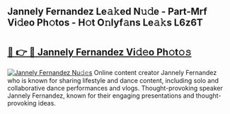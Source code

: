 ## Jannely Fernandez Le𝚊𝚔ed N𝚞𝚍e - Part-Mrf Vi𝚍eo Ph𝚘tos - H𝚘t O𝚗lyf𝚊ns Le𝚊𝚔s L6z6T

# <h2><a href="http://hf4i6q1.feru.top/?c=Jannely+Fernandez">🔗 👉 🔴 Jannely Fernandez Vi𝚍𝚎o Ph𝚘t𝚘𝚜</a></h2>

[![Jannely Fernandez Nu𝚍𝚎s](https://i.imgur.com/0TWrTi3.gif)](http://hf4i6q1.feru.top/?c=Jannely+Fernandez)
Online content creator Jannely Fernandez who is known for sharing lifestyle and dance content, including solo and collaborative dance performances and vlogs. Thought-provoking speaker Jannely Fernandez, known for their engaging presentations and thought-provoking ideas. 
